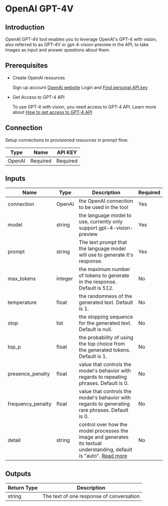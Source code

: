 # OpenAI GPT-4V

## Introduction
OpenAI GPT-4V tool enables you to leverage OpenAI's GPT-4 with vision, also referred to as GPT-4V or gpt-4-vision-preview in the API, to take images as input and answer questions about them.

## Prerequisites

- Create OpenAI resources

    Sign up account [OpenAI website](https://openai.com/)
    Login and [Find personal API key](https://platform.openai.com/account/api-keys)

- Get Access to GPT-4 API

    To use GPT-4 with vision, you need access to GPT-4 API. Learn more about [How to get access to GPT-4 API](https://help.openai.com/en/articles/7102672-how-can-i-access-gpt-4)

## Connection

Setup connections to provisioned resources in prompt flow.

| Type        | Name     | API KEY  |
|-------------|----------|----------|
| OpenAI      | Required | Required |

## Inputs

| Name                   | Type        | Description                                                                                    | Required |
|------------------------|-------------|------------------------------------------------------------------------------------------------|----------|
| connection             | OpenAI      | the OpenAI connection to be used in the tool                                                   | Yes      |
| model                  | string      | the language model to use, currently only support gpt-4-vision-preview                         | Yes      |
| prompt                 | string      | The text prompt that the language model will use to generate it's response.                    | Yes      |
| max\_tokens            | integer     | the maximum number of tokens to generate in the response. Default is 512.                      | No       |
| temperature            | float       | the randomness of the generated text. Default is 1.                                            | No       |
| stop                   | list        | the stopping sequence for the generated text. Default is null.                                 | No       |
| top_p                  | float       | the probability of using the top choice from the generated tokens. Default is 1.               | No       |
| presence\_penalty      | float       | value that controls the model's behavior with regards to repeating phrases. Default is 0.      | No       |
| frequency\_penalty     | float       | value that controls the model's behavior with regards to generating rare phrases. Default is 0. | No       |
| detail                 | string      | control over how the model processes the image and generates its textual understanding, default is "auto". [Read more](https://platform.openai.com/docs/guides/vision/low-or-high-fidelity-image-understanding) | No       |

## Outputs

| Return Type | Description                              |
|-------------|------------------------------------------|
| string      | The text of one response of conversation |
